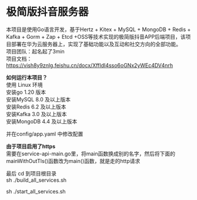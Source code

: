 # 极简版抖音服务器
本项目是使用Go语言开发，基于Hertz + Kitex +  MySQL + MongoDB + Redis + Kafka + Gorm + Zap + Etcd +OSS等技术实现的极简版抖音APP后端项目，该项目部署在华为云服务器上，实现了基础功能以及互动和社交方向的全部功能。<br>
项目团队：起名起了3min<br>
项目文档：https://vish8y9znlg.feishu.cn/docx/XffIdI4sso6oGNx2yWEc4DV4nrh  <br>

**如何运行本项目？** <br>
使用 Linux 环境<br>
安装go 1.20 版本<br>
安装MySQL 8.0 及以上版本<br>
安装Redis 6.2 及以上版本<br>
安装Kafka 3.0 及以上版本<br>
安装MongoDB 4.4 及以上版本<br>

并在config/app.yaml 中修改配置<br>

**由于项目启用了https**<br>
需要在service-api-main.go里，将main函数换成别的名字，然后将下面的mainWithOutTls()函数改为main()函数，就是走的http请求<br>

最后 cd 到项目根目录<br>
sh ./build_all_services.sh  

sh ./start_all_services.sh  


